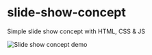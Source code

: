 # slide-show-concept
Simple slide show concept with HTML, CSS &amp; JS

![Slide show concept demo](demo/demo.gif)
